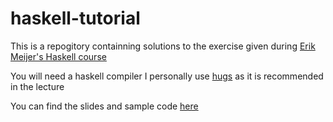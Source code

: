 # haskell-tutorial

This is a repogitory containning solutions to the exercise given during [Erik Meijer's Haskell course](https://channel9.msdn.com/Series/C9-Lectures-Erik-Meijer-Functional-Programming-Fundamentals/)

You will need a haskell compiler
I personally use [hugs](https://www.haskell.org/hugs/) as it is recommended in the lecture

You can find the slides and sample code [here](http://www.cs.nott.ac.uk/~pszgmh/pih.html#slides)